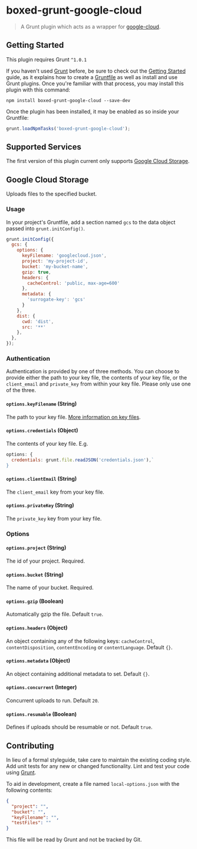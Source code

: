 # boxed-grunt-google-cloud

> A Grunt plugin which acts as a wrapper for [google-cloud](https://github.com/GoogleCloudPlatform/google-cloud-node).

## Getting Started
This plugin requires Grunt `^1.0.1`

If you haven't used [Grunt](http://gruntjs.com/) before, be sure to check out the [Getting Started](http://gruntjs.com/getting-started) guide, as it explains how to create a [Gruntfile](http://gruntjs.com/sample-gruntfile) as well as install and use Grunt plugins. Once you're familiar with that process, you may install this plugin with this command:

```shell
npm install boxed-grunt-google-cloud --save-dev
```

Once the plugin has been installed, it may be enabled as so inside your Gruntfile:

```js
grunt.loadNpmTasks('boxed-grunt-google-cloud');
```

## Supported Services

The first version of this plugin current only supports [Google Cloud Storage](#google-cloud-storage).

## Google Cloud Storage

Uploads files to the specified bucket.

### Usage
In your project's Gruntfile, add a section named `gcs` to the data object passed into `grunt.initConfig()`.

```js
grunt.initConfig({
  gcs: {
    options: {
      keyFilename: 'googlecloud.json',
      project: 'my-project-id',
      bucket: 'my-bucket-name',
      gzip: true,
      headers: {
        cacheControl: 'public, max-age=600'
      },
      metadata: {
        'surrogate-key': 'gcs'
      }
    },
    dist: {
      cwd: 'dist',
      src: '**'
    },
  },
});
```

### Authentication

Authentication is provided by one of three methods. You can choose to provide either the path to your key file, the contents of your key file, or the `client_email` and `private_key` from within your key file. Please only use one of the three.

#### `options.keyFilename` (String)

The path to your key file. [More information on key files](https://github.com/GoogleCloudPlatform/google-cloud-node#authentication).

#### `options.credentials` (Object)

The contents of your key file. E.g.

```js
options: {
  credentials: grunt.file.readJSON('credentials.json'),`
}
```

#### `options.clientEmail` (String)

The `client_email` key from your key file.

#### `options.privateKey` (String)

The `private_key` key from your key file.

### Options

#### `options.project` (String)

The id of your project. Required.

#### `options.bucket` (String)

The name of your bucket. Required.

#### `options.gzip` (Boolean)

Automatically gzip the file. Default `true`.

#### `options.headers` (Object)

An object containing any of the following keys: `cacheControl`, `contentDisposition`, `contentEncoding` or `contentLanguage`. Default `{}`.

#### `options.metadata` (Object)

An object containing additional metadata to set. Default `{}`.

#### `options.concurrent` (Integer)

Concurrent uploads to run. Default `20`.

#### `options.resumable` (Boolean)

Defines if uploads should be resumable or not. Default `true`.

## Contributing
In lieu of a formal styleguide, take care to maintain the existing coding style. Add unit tests for any new or changed functionality. Lint and test your code using [Grunt](http://gruntjs.com/).

To aid in development, create a file named `local-options.json` with the following contents:

```json
{
  "project": "",
  "bucket": "",
  "keyFilename": "",
  "testFiles": ""
}
```
This file will be read by Grunt and not be tracked by Git.
